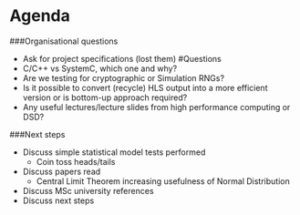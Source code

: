 Agenda
===
###Organisational questions
- Ask for project specifications (lost them)
#Questions
- C/C++ vs SystemC, which one and why?
- Are we testing for cryptographic or Simulation RNGs?
- Is it possible to convert (recycle) HLS output into a more efficient version or is bottom-up approach required?
- Any useful lectures/lecture slides from high performance computing or DSD?


###Next steps
- Discuss simple statistical model tests performed
  - Coin toss heads/tails
- Discuss papers read
  - Central Limit Theorem increasing usefulness of Normal Distribution
- Discuss MSc university references
- Discuss next steps
